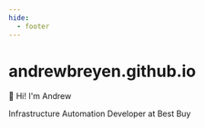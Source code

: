```yaml
---
hide:
  - footer
---
```



# andrewbreyen.github.io

👋 Hi! I'm Andrew

Infrastructure Automation Developer at Best Buy
